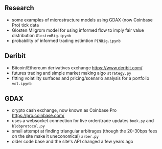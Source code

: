 ## Research
- some examples of microstructure models using GDAX (now Coinbase Pro) tick data
- Glosten Milgrom model for using informed flow to imply fair value distribution <code>GlostenBig.ipynb</code>
- probability of informed trading estimtion <code>PINBig.ipynb</code>

## Deribit
- Bitcoin/Ethereum derivatives exchange https://www.deribit.com/
- futures trading and simple market making algo <code>strategy.py</code>
- fitting volatility surfaces and pricing/scenario analysis for a portfolio <code>vol.ipynb</code>

## GDAX
- crypto cash exchange, now known as Coinbase Pro https://pro.coinbase.com/
- uses a websocket connection for live order/trade updates <code>book.py</code> and <code>blobprotocol.py</code>
- small attempt at finding triangular arbitrages (though the 20-30bps fees on the site make it uneconomical) <code>arber.py</code>
- older code base and the site's API changed a few years ago



